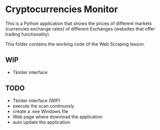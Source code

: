 # Cryptocurrencies Monitor

This is a Python application that shows the prices of different markets (currencies exchange rates) 
of different Exchanges (websites that offer trading functionality).  
  
This folder contains the working code of the Web Scraping lesson.  


## WIP

- Tkinter interface


## TODO

- Tkinter interface (WIP)
- execute the scan continuosly
- create a .exe Windows file
- Web page where download the application
- auto update the application
